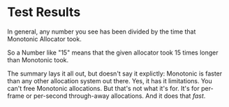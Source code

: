 # Test Results

In general, any number you see has been divided by the time that Monotonic Allocator took.

So a Number like "15" means that the given allocator took 15 times longer than Monotonic took.

The summary lays it all out, but doesn't say it explictly: Monotonic is faster than any other allocation system out there. Yes, it has it limitations. You can't free Monotonic allocations. But that's not what it's for. It's for per-frame or per-second through-away allocations. And it does that *fast*.
